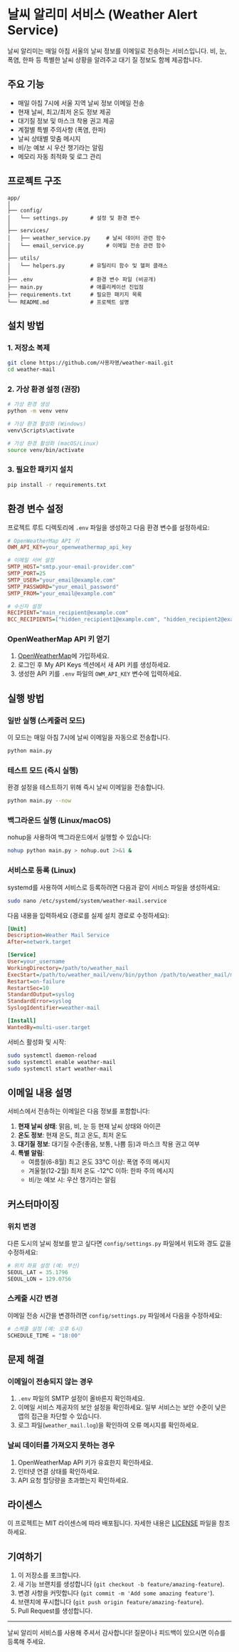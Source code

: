 # 날씨 알리미 서비스 (Weather Alert Service)
날씨 알리미는 매일 아침 서울의 날씨 정보를 이메일로 전송하는 서비스입니다. 비, 눈, 폭염, 한파 등 특별한 날씨 상황을 알려주고 대기 질 정보도 함께 제공합니다.

## 주요 기능
- 매일 아침 7시에 서울 지역 날씨 정보 이메일 전송
- 현재 날씨, 최고/최저 온도 정보 제공
- 대기질 정보 및 마스크 착용 권고 제공
- 계절별 특별 주의사항 (폭염, 한파)
- 날씨 상태별 맞춤 메시지
- 비/눈 예보 시 우산 챙기라는 알림
- 메모리 자동 최적화 및 로그 관리

## 프로젝트 구조
```
app/
│
├── config/
│   └── settings.py       # 설정 및 환경 변수
│
├── services/
│   ├── weather_service.py     # 날씨 데이터 관련 함수
│   └── email_service.py       # 이메일 전송 관련 함수
│
├── utils/
│   └── helpers.py        # 유틸리티 함수 및 헬퍼 클래스
│
├── .env                  # 환경 변수 파일 (비공개)
├── main.py               # 애플리케이션 진입점
├── requirements.txt      # 필요한 패키지 목록
└── README.md             # 프로젝트 설명
```

## 설치 방법

### 1. 저장소 복제
```bash
git clone https://github.com/사용자명/weather-mail.git
cd weather-mail
```

### 2. 가상 환경 설정 (권장)
```bash
# 가상 환경 생성
python -m venv venv

# 가상 환경 활성화 (Windows)
venv\Scripts\activate

# 가상 환경 활성화 (macOS/Linux)
source venv/bin/activate
```

### 3. 필요한 패키지 설치
```bash
pip install -r requirements.txt
```

## 환경 변수 설정
프로젝트 루트 디렉토리에 `.env` 파일을 생성하고 다음 환경 변수를 설정하세요:

```ini
# OpenWeatherMap API 키
OWM_API_KEY=your_openweathermap_api_key

# 이메일 서버 설정
SMTP_HOST="smtp.your-email-provider.com"
SMTP_PORT=25
SMTP_USER="your_email@example.com"
SMTP_PASSWORD="your_email_password"
SMTP_FROM="your_email@example.com"

# 수신자 설정
RECIPIENT="main_recipient@example.com"
BCC_RECIPIENTS=["hidden_recipient1@example.com", "hidden_recipient2@example.com"]
```

### OpenWeatherMap API 키 얻기
1. [OpenWeatherMap](https://openweathermap.org/)에 가입하세요.
2. 로그인 후 My API Keys 섹션에서 새 API 키를 생성하세요.
3. 생성한 API 키를 `.env` 파일의 `OWM_API_KEY` 변수에 입력하세요.

## 실행 방법

### 일반 실행 (스케줄러 모드)
이 모드는 매일 아침 7시에 날씨 이메일을 자동으로 전송합니다.

```bash
python main.py
```

### 테스트 모드 (즉시 실행)

환경 설정을 테스트하기 위해 즉시 날씨 이메일을 전송합니다.

```bash
python main.py --now
```

### 백그라운드 실행 (Linux/macOS)
nohup을 사용하여 백그라운드에서 실행할 수 있습니다:

```bash
nohup python main.py > nohup.out 2>&1 &
```

### 서비스로 등록 (Linux)
systemd를 사용하여 서비스로 등록하려면 다음과 같이 서비스 파일을 생성하세요:

```bash
sudo nano /etc/systemd/system/weather-mail.service
```

다음 내용을 입력하세요 (경로를 실제 설치 경로로 수정하세요):

```ini
[Unit]
Description=Weather Mail Service
After=network.target

[Service]
User=your_username
WorkingDirectory=/path/to/weather_mail
ExecStart=/path/to/weather_mail/venv/bin/python /path/to/weather_mail/main.py
Restart=on-failure
RestartSec=10
StandardOutput=syslog
StandardError=syslog
SyslogIdentifier=weather-mail

[Install]
WantedBy=multi-user.target
```

서비스 활성화 및 시작:

```bash
sudo systemctl daemon-reload
sudo systemctl enable weather-mail
sudo systemctl start weather-mail
```

## 이메일 내용 설명
서비스에서 전송하는 이메일은 다음 정보를 포함합니다:

1. **현재 날씨 상태**: 맑음, 비, 눈 등 현재 날씨 상태와 아이콘
2. **온도 정보**: 현재 온도, 최고 온도, 최저 온도
3. **대기질 정보**: 대기질 수준(좋음, 보통, 나쁨 등)과 마스크 착용 권고 여부
4. **특별 알림**: 
   - 여름철(6-8월) 최고 온도 33℃ 이상: 폭염 주의 메시지
   - 겨울철(12-2월) 최저 온도 -12℃ 이하: 한파 주의 메시지
   - 비/눈 예보 시: 우산 챙기라는 알림

## 커스터마이징

### 위치 변경
다른 도시의 날씨 정보를 받고 싶다면 `config/settings.py` 파일에서 위도와 경도 값을 수정하세요:

```python
# 위치 좌표 설정 (예: 부산)
SEOUL_LAT = 35.1796
SEOUL_LON = 129.0756
```

### 스케줄 시간 변경
이메일 전송 시간을 변경하려면 `config/settings.py` 파일에서 다음을 수정하세요:

```python
# 스케줄 설정 (예: 오후 6시)
SCHEDULE_TIME = "18:00"
```

## 문제 해결

### 이메일이 전송되지 않는 경우
1. `.env` 파일의 SMTP 설정이 올바른지 확인하세요.
2. 이메일 서비스 제공자의 보안 설정을 확인하세요. 일부 서비스는 보안 수준이 낮은 앱의 접근을 차단할 수 있습니다.
3. 로그 파일(`weather_mail.log`)을 확인하여 오류 메시지를 확인하세요.

### 날씨 데이터를 가져오지 못하는 경우
1. OpenWeatherMap API 키가 유효한지 확인하세요.
2. 인터넷 연결 상태를 확인하세요.
3. API 요청 할당량을 초과했는지 확인하세요.

## 라이센스
이 프로젝트는 MIT 라이센스에 따라 배포됩니다. 자세한 내용은 [LICENSE](LICENSE) 파일을 참조하세요.

## 기여하기
1. 이 저장소를 포크합니다.
2. 새 기능 브랜치를 생성합니다 (`git checkout -b feature/amazing-feature`).
3. 변경 사항을 커밋합니다 (`git commit -m 'Add some amazing feature'`).
4. 브랜치에 푸시합니다 (`git push origin feature/amazing-feature`).
5. Pull Request를 생성합니다.

---

날씨 알리미 서비스를 사용해 주셔서 감사합니다! 질문이나 피드백이 있으시면 이슈를 등록해 주세요.
